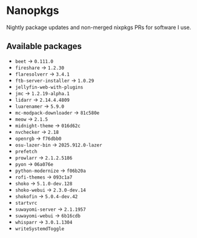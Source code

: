<!--
SPDX-FileCopyrightText: 2025 Hana Kretzer <hanakretzer@gmail.com>

SPDX-License-Identifier: CC0-1.0
-->

# Nanopkgs

Nightly package updates and non-merged nixpkgs PRs for software I use.

## Available packages

- `beet` -> `0.111.0`
- `fireshare` -> `1.2.30`
- `flaresolverr` -> `3.4.1`
- `ftb-server-installer` -> `1.0.29`
- `jellyfin-web-with-plugins`
- `jmc` -> `1.2.19-alpha.1`
- `lidarr` -> `2.14.4.4809`
- `luarenamer` -> `5.9.0`
- `mc-modpack-downloader` -> `81c580e`
- `meow` -> `2.1.5`
- `midnight-theme` -> `016d62c`
- `nvchecker` -> `2.18`
- `openrgb` -> `f76dbb0`
- `osu-lazer-bin` -> `2025.912.0-lazer`
- `prefetch`
- `prowlarr` -> `2.1.2.5186`
- `pyon` -> `06a076e`
- `python-modernize` -> `f06b20a`
- `rofi-themes` -> `093c1a7`
- `shoko` -> `5.1.0-dev.128`
- `shoko-webui` -> `2.3.0-dev.14`
- `shokofin` -> `5.0.4-dev.42`
- `startvrc`
- `suwayomi-server` -> `2.1.1957`
- `suwayomi-webui` -> `6b16cdb`
- `whisparr` -> `3.0.1.1304`
- `writeSystemdToggle`
